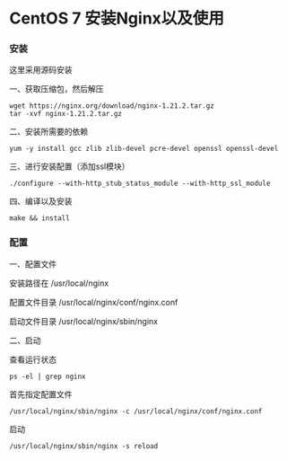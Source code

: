 # CentOS 7 安装Nginx以及使用

### 安装

这里采用源码安装

一、获取压缩包，然后解压

```shell
wget https://nginx.org/download/nginx-1.21.2.tar.gz
tar -xvf nginx-1.21.2.tar.gz
```

二、安装所需要的依赖

```
yum -y install gcc zlib zlib-devel pcre-devel openssl openssl-devel
```

三、进行安装配置（添加ssl模块）

```
./configure --with-http_stub_status_module --with-http_ssl_module
```

四、编译以及安装

```
make && install
```



### 配置

一、配置文件

安装路径在 /usr/local/nginx

配置文件目录 /usr/local/nginx/conf/nginx.conf

启动文件目录 /usr/local/nginx/sbin/nginx

二、启动

查看运行状态

```shell
ps -el | grep nginx
```

首先指定配置文件

```shell
/usr/local/nginx/sbin/nginx -c /usr/local/nginx/conf/nginx.conf
```

启动

```shell
/usr/local/nginx/sbin/nginx -s reload
```
